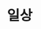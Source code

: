 ---
title: "일상"
permalink: /tags/daily-life
layout: tag
taxonomy: 일상
author_profile: false
sidebar:
    nav: "docs"
---